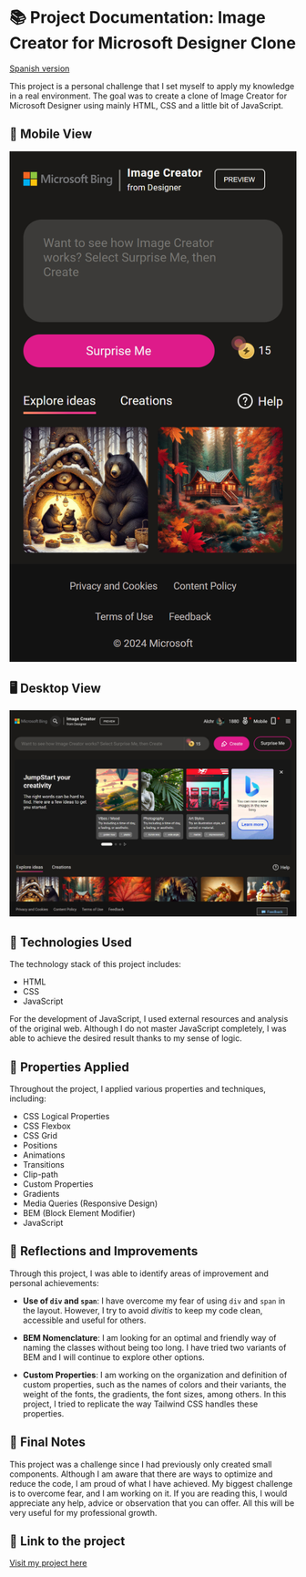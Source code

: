 # 📚 Project Documentation: Image Creator for Microsoft Designer Clone

[Spanish version](./README.es.md)

This project is a personal challenge that I set myself to apply my knowledge in a real environment. The goal was to create a clone of Image Creator for Microsoft Designer using mainly HTML, CSS and a little bit of JavaScript.

## 📱 Mobile View

![Mobile view](./img/mobile-view.png)

## 🖥️ Desktop View

![Desktop view](./img/desktop-view.png)

## 🚀 Technologies Used

The technology stack of this project includes:

- HTML
- CSS
- JavaScript

For the development of JavaScript, I used external resources and analysis of the original web. Although I do not master JavaScript completely, I was able to achieve the desired result thanks to my sense of logic.

## 🎨 Properties Applied

Throughout the project, I applied various properties and techniques, including:

- CSS Logical Properties
- CSS Flexbox
- CSS Grid
- Positions
- Animations
- Transitions
- Clip-path
- Custom Properties
- Gradients
- Media Queries (Responsive Design)
- BEM (Block Element Modifier)
- JavaScript

## 🤔 Reflections and Improvements

Through this project, I was able to identify areas of improvement and personal achievements:

- **Use of `div` and `span`**: I have overcome my fear of using `div` and `span` in the layout. However, I try to avoid *divitis* to keep my code clean, accessible and useful for others.

- **BEM Nomenclature**: I am looking for an optimal and friendly way of naming the classes without being too long. I have tried two variants of BEM and I will continue to explore other options.

- **Custom Properties**: I am working on the organization and definition of custom properties, such as the names of colors and their variants, the weight of the fonts, the gradients, the font sizes, among others. In this project, I tried to replicate the way Tailwind CSS handles these properties.

## 📝 Final Notes

This project was a challenge since I had previously only created small components. Although I am aware that there are ways to optimize and reduce the code, I am proud of what I have achieved. My biggest challenge is to overcome fear, and I am working on it. If you are reading this, I would appreciate any help, advice or observation that you can offer. All this will be very useful for my professional growth.


## 🔗 Link to the project

[Visit my project here](https://alchrdev.github.io/image-creator-clone/)

